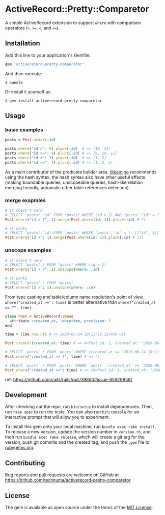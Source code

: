 # ActiveRecord::Pretty::Comparetor

A simple ActiveRecord extension to support `where` with comparison operators (`>`, `>=`, `<`, and `<=`).

## Installation

Add this line to your application's Gemfile:

```ruby
gem 'activerecord-pretty-comparetor'
```

And then execute:

    $ bundle

Or install it yourself as:

    $ gem install activerecord-pretty-comparetor


## Usage
### basic examples
```ruby
posts = Post.order(:id)

posts.where("id >": 9).pluck(:id)  # => [10, 11]
posts.where("id >=": 9).pluck(:id) # => [9, 10, 11]
posts.where("id <": 3).pluck(:id)  # => [1, 2]
posts.where("id <=": 3).pluck(:id) # => [1, 2, 3]
```

As a main contributor of the predicate builder area, [@kamipo](https://github.com/kamipo) recommends
using the hash syntax, the hash syntax also have other useful
effects (making boundable queries, unscopeable queries, hash-like
relation merging friendly, automatic other table references detection).

### merge exapmles
```ruby
# it doesn't work
# SELECT "posts"."id" FROM "posts" WHERE (id > 1) AND "posts"."id" = ?  [["id", 1]]
Post.where("id > ?", 1).merge(Post.where(id: 1)).pluck(:id) # []

# it works
# SELECT "posts"."id" FROM "posts" WHERE "posts"."id" = ?  [["id", 1]]
Post.where("id >": 1).merge(Post.where(id: 1)).pluck(:id) # [1]
```

### unscope examples
```ruby
# it doesn't work
# SELECT "posts".* FROM "posts" WHERE (id > 1)
Post.where("id > ?", 1).unscope(where: :id)

# it works
# SELECT "posts".* FROM "posts"
Post.where("id >": 1).unscope(where: :id)
```

From type casting and table/column name resolution's point of view,
`where("created_at >=": time)` is better alternative than `where("created_at >= ?", time)`.

```ruby
class Post < ActiveRecord::Base
  attribute :created_at, :datetime, precision: 3
end

time = Time.now.utc # => 2020-06-24 10:11:12.123456 UTC

Post.create!(created_at: time) # => #<Post id: 1, created_at: "2020-06-24 10:11:12.123000">

# SELECT `posts`.* FROM `posts` WHERE (created_at >= '2020-06-24 10:11:12.123456')
Post.where("created_at >= ?", time) # => []

# SELECT `posts`.* FROM `posts` WHERE `posts`.`created_at` >= '2020-06-24 10:11:12.123000'
Post.where("created_at >=": time) # => [#<Post id: 1, created_at: "2020-06-24 10:11:12.123000">]
```

ref: https://github.com/rails/rails/pull/39863#issue-659298581

## Development

After checking out the repo, run `bin/setup` to install dependencies. Then, run `rake spec` to run the tests. You can also run `bin/console` for an interactive prompt that will allow you to experiment.

To install this gem onto your local machine, run `bundle exec rake install`. To release a new version, update the version number in `version.rb`, and then run `bundle exec rake release`, which will create a git tag for the version, push git commits and the created tag, and push the `.gem` file to [rubygems.org](https://rubygems.org).

## Contributing

Bug reports and pull requests are welcome on GitHub at https://github.com/technuma/activerecord-pretty-comparetor.

## License

The gem is available as open source under the terms of the [MIT License](https://opensource.org/licenses/MIT).
